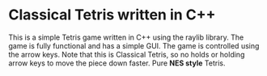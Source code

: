 # Classical Tetris written in C++

This is a simple Tetris game written in C++ using the raylib library. 
The game is fully functional and has a simple GUI. The game is controlled using the arrow keys.
Note that this is Classical Tetris, so no holds or holding arrow keys to move the piece down faster. Pure **NES style** Tetris.